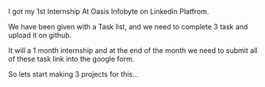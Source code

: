 I got my 1st Internship At Oasis Infobyte on Linkedin Platfrom.

We have been given with a Task list, and we need to complete 3 task and upload it on github.

It will a 1 month internship and at the end of the month we need to submit all of these task link into the google form.

So lets start making 3 projects for this...
